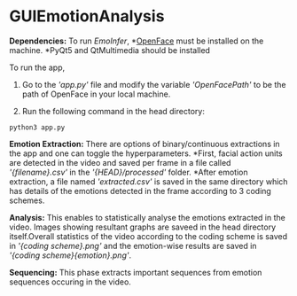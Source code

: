 # GUIEmotionAnalysis

**Dependencies:** To run _EmoInfer_, 
*[OpenFace](https://github.com/TadasBaltrusaitis/OpenFace/wiki#installation) must be installed on the machine.
*PyQt5 and QtMultimedia should be installed


To run the app,

1. Go to the _'app.py'_ file and modify the variable _'OpenFacePath'_ to be the path of OpenFace in your local machine.

2. Run the following command in the head directory:

```python3 app.py```

**Emotion Extraction:** There are options of binary/continuous extractions in the app and one can toggle the hyperparameters.
*First, facial action units are detected in the video and saved per frame in a file called _'{filename}.csv'_ in the _'{HEAD}/processed'_ folder.
*After emotion extraction, a file named _'extracted.csv'_ is saved in the same directory which has details of the emotions detected in the frame according to 3 coding schemes.

**Analysis:** This enables to statistically analyse the emotions extracted in the video. Images showing resultant graphs are saveed in the head directory itself.Overall statistics of the video according to the coding scheme is saved in _'{coding scheme}.png'_ and the emotion-wise results are saved in _'{coding scheme}{emotion}.png'_.

**Sequencing:** This phase extracts important sequences from emotion sequences occuring in the video. 
